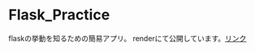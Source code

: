 # Flask_Practice
flaskの挙動を知るための簡易アプリ。
renderにて公開しています。[リンク](https://flask-practice-qogf.onrender.com/)

